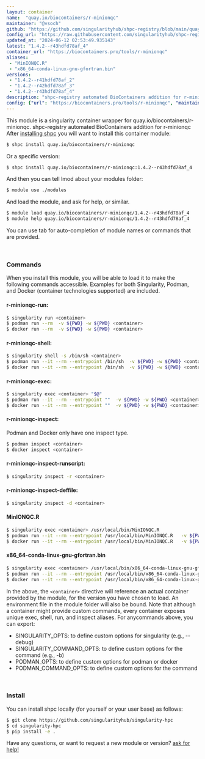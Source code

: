 ```yaml
---
layout: container
name:  "quay.io/biocontainers/r-minionqc"
maintainer: "@vsoch"
github: "https://github.com/singularityhub/shpc-registry/blob/main/quay.io/biocontainers/r-minionqc/container.yaml"
config_url: "https://raw.githubusercontent.com/singularityhub/shpc-registry/main/quay.io/biocontainers/r-minionqc/container.yaml"
updated_at: "2024-06-12 02:53:49.935143"
latest: "1.4.2--r43hdfd78af_4"
container_url: "https://biocontainers.pro/tools/r-minionqc"
aliases:
 - "MinIONQC.R"
 - "x86_64-conda-linux-gnu-gfortran.bin"
versions:
 - "1.4.2--r41hdfd78af_2"
 - "1.4.2--r42hdfd78af_3"
 - "1.4.2--r43hdfd78af_4"
description: "shpc-registry automated BioContainers addition for r-minionqc"
config: {"url": "https://biocontainers.pro/tools/r-minionqc", "maintainer": "@vsoch", "description": "shpc-registry automated BioContainers addition for r-minionqc", "latest": {"1.4.2--r43hdfd78af_4": "sha256:4378201aab8adeda538754c91bafe349dbd6247c24bb7ce2b614f35921087ad1"}, "tags": {"1.4.2--r41hdfd78af_2": "sha256:8d3880d789076b195c107ec2c37c995e47d8f4b392b1157b9ec5fe5110fd455b", "1.4.2--r42hdfd78af_3": "sha256:739e9022bb4669c1dc689eb9e7100c290652424187a74a70c37b5d74c1baf0d8", "1.4.2--r43hdfd78af_4": "sha256:4378201aab8adeda538754c91bafe349dbd6247c24bb7ce2b614f35921087ad1"}, "docker": "quay.io/biocontainers/r-minionqc", "aliases": {"MinIONQC.R": "/usr/local/bin/MinIONQC.R", "x86_64-conda-linux-gnu-gfortran.bin": "/usr/local/bin/x86_64-conda-linux-gnu-gfortran.bin"}}
---
```


This module is a singularity container wrapper for quay.io/biocontainers/r-minionqc.
shpc-registry automated BioContainers addition for r-minionqc
After [installing shpc](#install) you will want to install this container module:


```bash
$ shpc install quay.io/biocontainers/r-minionqc
```

Or a specific version:

```bash
$ shpc install quay.io/biocontainers/r-minionqc:1.4.2--r43hdfd78af_4
```

And then you can tell lmod about your modules folder:

```bash
$ module use ./modules
```

And load the module, and ask for help, or similar.

```bash
$ module load quay.io/biocontainers/r-minionqc/1.4.2--r43hdfd78af_4
$ module help quay.io/biocontainers/r-minionqc/1.4.2--r43hdfd78af_4
```

You can use tab for auto-completion of module names or commands that are provided.

<br>

### Commands

When you install this module, you will be able to load it to make the following commands accessible.
Examples for both Singularity, Podman, and Docker (container technologies supported) are included.

#### r-minionqc-run:

```bash
$ singularity run <container>
$ podman run --rm  -v ${PWD} -w ${PWD} <container>
$ docker run --rm  -v ${PWD} -w ${PWD} <container>
```

#### r-minionqc-shell:

```bash
$ singularity shell -s /bin/sh <container>
$ podman run --it --rm --entrypoint /bin/sh  -v ${PWD} -w ${PWD} <container>
$ docker run --it --rm --entrypoint /bin/sh  -v ${PWD} -w ${PWD} <container>
```

#### r-minionqc-exec:

```bash
$ singularity exec <container> "$@"
$ podman run --it --rm --entrypoint ""  -v ${PWD} -w ${PWD} <container> "$@"
$ docker run --it --rm --entrypoint ""  -v ${PWD} -w ${PWD} <container> "$@"
```

#### r-minionqc-inspect:

Podman and Docker only have one inspect type.

```bash
$ podman inspect <container>
$ docker inspect <container>
```

#### r-minionqc-inspect-runscript:

```bash
$ singularity inspect -r <container>
```

#### r-minionqc-inspect-deffile:

```bash
$ singularity inspect -d <container>
```


#### MinIONQC.R

```bash
$ singularity exec <container> /usr/local/bin/MinIONQC.R
$ podman run --it --rm --entrypoint /usr/local/bin/MinIONQC.R   -v ${PWD} -w ${PWD} <container> -c " $@"
$ docker run --it --rm --entrypoint /usr/local/bin/MinIONQC.R   -v ${PWD} -w ${PWD} <container> -c " $@"
```


#### x86_64-conda-linux-gnu-gfortran.bin

```bash
$ singularity exec <container> /usr/local/bin/x86_64-conda-linux-gnu-gfortran.bin
$ podman run --it --rm --entrypoint /usr/local/bin/x86_64-conda-linux-gnu-gfortran.bin   -v ${PWD} -w ${PWD} <container> -c " $@"
$ docker run --it --rm --entrypoint /usr/local/bin/x86_64-conda-linux-gnu-gfortran.bin   -v ${PWD} -w ${PWD} <container> -c " $@"
```



In the above, the `<container>` directive will reference an actual container provided
by the module, for the version you have chosen to load. An environment file in the
module folder will also be bound. Note that although a container
might provide custom commands, every container exposes unique exec, shell, run, and
inspect aliases. For anycommands above, you can export:

 - SINGULARITY_OPTS: to define custom options for singularity (e.g., --debug)
 - SINGULARITY_COMMAND_OPTS: to define custom options for the command (e.g., -b)
 - PODMAN_OPTS: to define custom options for podman or docker
 - PODMAN_COMMAND_OPTS: to define custom options for the command

<br>

### Install

You can install shpc locally (for yourself or your user base) as follows:

```bash
$ git clone https://github.com/singularityhub/singularity-hpc
$ cd singularity-hpc
$ pip install -e .
```

Have any questions, or want to request a new module or version? [ask for help!](https://github.com/singularityhub/singularity-hpc/issues)
